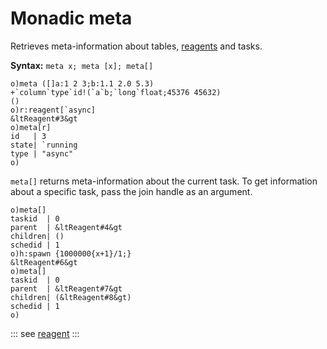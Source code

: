 # Monadic meta

Retrieves meta-information about tables, [reagents](/reference/types/reagents/overview.md) and tasks.

**Syntax:** ```meta x; meta [x]; meta[]```

```o
o)meta ([]a:1 2 3;b:1.1 2.0 5.3)
+`column`type`id!(`a`b;`long`float;45376 45632)
()
o)r:reagent[`async]
&ltReagent#3&gt
o)meta[r]
id   | 3
state| `running
type | "async"
o)
```

`meta[]` returns meta-information about the current task. To get information about a specific task, pass the join handle as an argument.

```o
o)meta[]
taskid  | 0
parent  | &ltReagent#4&gt
children| ()
schedid | 1
o)h:spawn {1000000{x+1}/1;}
&ltReagent#6&gt
o)meta[]
taskid  | 0
parent  | &ltReagent#7&gt
children| (&ltReagent#8&gt)
schedid | 1
o)
```

::: see
[reagent](/verbs/concurrency/reagent.md)
:::
